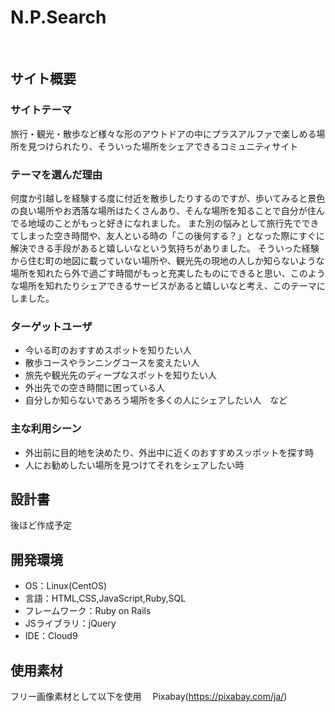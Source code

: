 # N.P.Search
​
## サイト概要
### サイトテーマ
旅行・観光・散歩など様々な形のアウトドアの中にプラスアルファで楽しめる場所を見つけられたり、そういった場所をシェアできるコミュニティサイト
​
### テーマを選んだ理由
何度か引越しを経験する度に付近を散歩したりするのですが、歩いてみると景色の良い場所やお洒落な場所はたくさんあり、そんな場所を知ることで自分が住んでる地域のことがもっと好きになれました。
また別の悩みとして旅行先でできてしまった空き時間や、友人といる時の「この後何する？」となった際にすぐに解決できる手段があると嬉しいなという気持ちがありました。
そういった経験から住む町の地図に載っていない場所や、観光先の現地の人しか知らないような場所を知れたら外で過ごす時間がもっと充実したものにできると思い、このような場所を知れたりシェアできるサービスがあると嬉しいなと考え、このテーマにしました。
​
### ターゲットユーザ
- 今いる町のおすすめスポットを知りたい人
- 散歩コースやランニングコースを変えたい人
- 旅先や観光先のディープなスポットを知りたい人
- 外出先での空き時間に困っている人
- 自分しか知らないであろう場所を多くの人にシェアしたい人　など

### 主な利用シーン
- 外出前に目的地を決めたり、外出中に近くのおすすめスッポットを探す時
- 人にお勧めしたい場所を見つけてそれをシェアしたい時
​
## 設計書
後ほど作成予定
​
## 開発環境
- OS：Linux(CentOS)
- 言語：HTML,CSS,JavaScript,Ruby,SQL
- フレームワーク：Ruby on Rails
- JSライブラリ：jQuery
- IDE：Cloud9
​
## 使用素材
フリー画像素材として以下を使用
　Pixabay(https://pixabay.com/ja/)